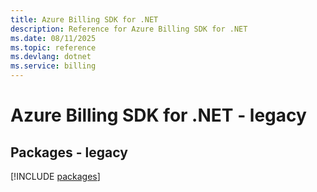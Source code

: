 ```yaml
---
title: Azure Billing SDK for .NET
description: Reference for Azure Billing SDK for .NET
ms.date: 08/11/2025
ms.topic: reference
ms.devlang: dotnet
ms.service: billing
---
```

# Azure Billing SDK for .NET - legacy
## Packages - legacy
[!INCLUDE [packages](billing-index.md)]